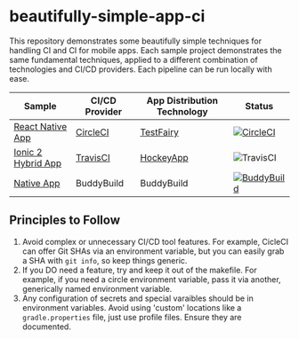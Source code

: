 # beautifully-simple-app-ci

This repository demonstrates some beautifully simple techniques for handling CI and CI for mobile apps. Each sample project demonstrates the same fundamental techniques, applied to a different combination of technologies and CI/CD providers. Each pipeline can be run locally with ease.

| Sample | CI/CD Provider| App Distribution Technology  | Status |
|--------|---------------|------------------------------|--------|
| [React Native App](./1_react_native_app) | [CircleCI](https://circleci.com/) | [TestFairy](https://testfairy.com/) | [![CircleCI](https://circleci.com/gh/dwmkerr/beautifully-simple-app-ci.svg?style=shield)](https://circleci.com/gh/dwmkerr/beautifully-simple-app-ci) |
| [Ionic 2 Hybrid App](./2_ionic_app) | [TravisCI](https://travis-ci.com/) | [HockeyApp](https://www.hockeyapp.net) | ![TravisCI](https://travis-ci.org/dwmkerr/beautifully-simple-app-ci.svg?branch=master) |
| [Native App](./3_native_app) | BuddyBuild | BuddyBuild | [![BuddyBuild](https://dashboard.buddybuild.com/api/statusImage?appID=58b6e6ddf3eea90100b2e721&branch=master&build=latest)](https://dashboard.buddybuild.com/apps/58b6e6ddf3eea90100b2e721/build/latest?branch=master) |

## Principles to Follow

1. Avoid complex or unnecessary CI/CD tool features. For example, CicleCI can offer Git SHAs via an environment variable, but you can easily grab a SHA with `git info`, so keep things generic.
2. If you DO need a feature, try and keep it out of the makefile. For example, if you need a circle environment variable, pass it via another, generically named environment variable.
3. Any configuration of secrets and special varaibles should be in environment variables. Avoid using 'custom' locations like a `gradle.properties` file, just use profile files. Ensure they are documented.
